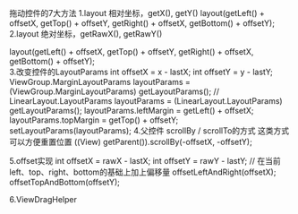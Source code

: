 拖动控件的7大方法
1.layout
相对坐标，getX(), getY()
 layout(getLeft() + offsetX,
                        getTop() + offsetY,
                        getRight() + offsetX,
                        getBottom() + offsetY);
2.layout
绝对坐标，getRawX(), getRawY()

 layout(getLeft() + offsetX,
                        getTop() + offsetY,
                        getRight() + offsetX,
                        getBottom() + offsetY);  
3.改变控件的LayoutParams
  int offsetX = x - lastX;
                int offsetY = y - lastY;
                ViewGroup.MarginLayoutParams layoutParams = (ViewGroup.MarginLayoutParams) getLayoutParams();
//                LinearLayout.LayoutParams layoutParams = (LinearLayout.LayoutParams) getLayoutParams();
                layoutParams.leftMargin = getLeft() + offsetX;
                layoutParams.topMargin = getTop() + offsetY;
                setLayoutParams(layoutParams);
4.父控件 scrollBy / scrollTo的方式 这类方式可以方便重置位置
   ((View) getParent()).scrollBy(-offsetX, -offsetY);

5.offset实现
 int offsetX = rawX - lastX;
                int offsetY = rawY - lastY;
                // 在当前left、top、right、bottom的基础上加上偏移量
                offsetLeftAndRight(offsetX);
                offsetTopAndBottom(offsetY);
                
6.ViewDragHelper  
             